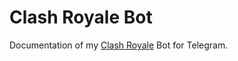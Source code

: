 # Clash Royale Bot

Documentation of my [Clash Royale](http://telegram.me/princebot) Bot for Telegram.

<!-- # Requirements

### [pyTelegramBotAPI](https://github.com/eternnoir/pyTelegramBotAPI)

### [Importdir.py](https://gitlab.com/aurelien-lourot/importdir)



# Getting Started

## IMPORTANT
